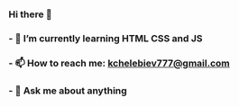 ### Hi there 👋
### - 🌱 I’m currently learning HTML CSS and JS
### - 📫 How to reach me: kchelebiev777@gmail.com
### - 💬 Ask me about anything


<!--
**kristianche/kristianche** is a ✨ _special_ ✨ repository because its `README.md` (this file) appears on your GitHub profile.

Here are some ideas to get you started:


- 🔭 I’m currently working on ...
- 🌱 I’m currently learning HTML CSS and JS
- 👯 I’m looking to collaborate on ...
- 🤔 I’m looking for help with ...
- 💬 Ask me about anything
- 📫 How to reach me: kchelebiev777@gmail.com
- 😄 Pronouns: ...
- ⚡ Fun fact: ...
-->
